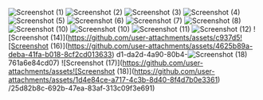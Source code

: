![Screenshot (1)](https://github.com/user-attachments/assets/02aaeb77-61d9-46be-8671-faa9f39e70e3)
![Screenshot (2)](https://github.com/user-attachments/assets/a9c18196-e5d1-4c55-b4d8-5b893269acc7)
![Screenshot (3)](https://github.com/user-attachments/assets/0f63b305-d569-4df5-8797-949a4e672ecc)
![Screenshot (4)](https://github.com/user-attachments/assets/634d6efa-b054-419f-ab1f-4b81102870b5)
![Screenshot (5)](https://github.com/user-attachments/assets/2d37defe-4699-4bae-851d-a8fca497d34e)
![Screenshot (6)](https://github.com/user-attachments/assets/6d77de61-4241-4378-afc9-ebd62e4a54a8)
![Screenshot (7)](https://github.com/user-attachments/assets/0c180508-88f3-4cde-94bf-4a2d47392091)
![Screenshot (8)](https://github.com/user-attachments/assets/68b23a84-b32f-4da1-b38b-4d776bdc74ee)
![Screenshot (10)](https://github.com/user-attachments/assets/c455641b-e451-442c-b6a8-4ed2bf52412f)
![Screenshot (10)](https://github.com/user-attachments/assets/5e0211d7-5c59-4496-9cc4-9850e8bebd92)
![Screenshot (11)](https://github.com/user-attachments/assets/768ececd-5412-41c6-8974-0413e3d2eb4a)
![Screenshot (12)](https://github.com/user-attachments/assets/170a6621-3719-498f-9642-a8dbe76009f7)
![Screenshot (14)](https://github.com/user-attachments/assets/c937d5![Screenshot (16)](https://github.com/user-attachments/assets/4625b89a-deba-41fa-b018-8cf2cd013633)
d1-da2d-4a90-80b4-![Screenshot (18)](https://github.com/user-attachments/assets/70a57202-e764-4378-a423-e028dde26ef7)
761a6e84cd07)
![Screenshot (17)](https://github.com/user-attachments/assets![Screenshot (18)](https://github.com/user-attachments/assets/1d4e84ce-a717-4c3b-8d40-8f4d7b0e3361)
/25d82b8c-692b-47ea-83af-313c09f3e691)
